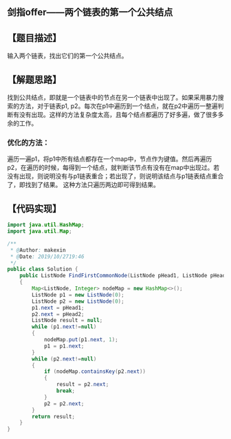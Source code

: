 ## 剑指offer——两个链表的第一个公共结点

## 【题目描述】
输入两个链表，找出它们的第一个公共结点。

## 【解题思路】
找到公共结点，即就是一个链表中的节点在另一个链表中出现了。如果采用暴力搜索的方法，对于链表p1, p2。每次在p1中遍历到一个结点，就在p2中遍历一整遍判断有没有出现。这样的方法复杂度太高，且每个结点都遍历了好多遍，做了很多多余的工作。
### 优化的方法：
遍历一遍p1，将p1中所有结点都存在一个map中，节点作为键值。然后再遍历p2，在遍历的时候，每得到一个结点，就判断该节点有没有在map中出现过。若没有出现，则说明没有与p1链表重合；若出现了，则说明该结点与p1链表结点重合了，即找到了结果。
这种方法只遍历两边即可得到结果。

## 【代码实现】

```java
import java.util.HashMap;
import java.util.Map;

/**
 * @Author: makexin
 * @Date: 2019/10/2719:46
 */
public class Solution {
    public ListNode FindFirstCommonNode(ListNode pHead1, ListNode pHead2)
    {
        Map<ListNode, Integer> nodeMap = new HashMap<>();
        ListNode p1 = new ListNode(0);
        ListNode p2 = new ListNode(0);
        p1.next = pHead1;
        p2.next = pHead2;
        ListNode result = null;
        while (p1.next!=null)
        {
            nodeMap.put(p1.next, 1);
            p1 = p1.next;
        }
        while (p2.next!=null)
        {
            if (nodeMap.containsKey(p2.next))
            {
                result = p2.next;
                break;
            }
            p2 = p2.next;
        }
        return result;
    }
}

```
